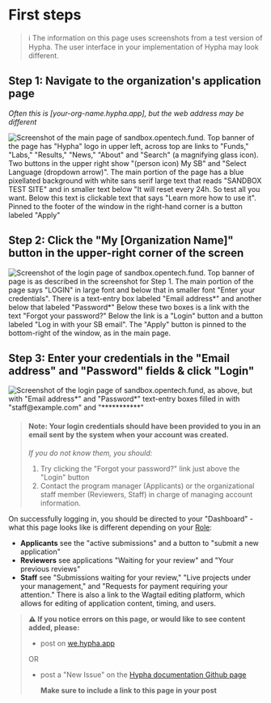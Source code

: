 # First steps

> ℹ️ The information on this page uses screenshots from a test version of Hypha. The user interface in your implementation of Hypha may look different.

## **Step 1**: Navigate to the organization's application page

_Often this is \[your-org-name.hypha.app], but the web address may be different_

![Screenshot of the main page of sandbox.opentech.fund.  Top banner of the page has "Hypha" logo in upper left, across top are links to "Funds," "Labs," "Results," "News," "About" and "Search" (a magnifying glass icon).  Two buttons in the upper right show "(person icon) My SB" and "Select Language (dropdown arrow)". The main portion of the page has a blue pixellated background with white sans serif large text that reads "SANDBOX TEST SITE" and in smaller text below "It will reset every 24h. So test all you want.  Below this text is clickable text that says "Learn more how to use it".  Pinned to the footer of the window in the right-hand corner is a button labeled "Apply"](/assets/sandbox\_homepage.png)


## **Step 2**: Click the "My \[Organization Name]" button in the upper-right corner of the screen

![Screenshot of the login page of sandbox.opentech.fund.  Top banner of page is as described in the screenshot for Step 1.  The main portion of the page says "LOGIN" in large font and below that in smaller font "Enter your credentials".  There is a text-entry box labeled "Email address\*" and another below that labeled "Password\*"  Below these two boxes is a link with the text "Forgot your password?"  Below the link is a "Login" button and a button labeled "Log in with your SB email". The "Apply" button is pinned to the bottom-right of the window, as in the main page.](/assets/sandbox\_loginpage.png)


## **Step 3**: Enter your credentials in the "Email address" and "Password" fields & click "Login"

![Screenshot of the login page of sandbox.opentech.fund, as above, but with "Email address\*" and "Password\*" text-entry boxes filled in with "staff@example.com" and "\*\*\*\*\*\*\*\*\*\*\*"](/assets/sandbox\_login\_filledout.png)


> #### **Note:** Your login credentials should have been provided to you in an email sent by the system when your account was created.
>
>
> _If you do not know them, you should:_
>
> 1. Try clicking the "Forgot your password?" link just above the "Login" button
> 2. Contact the program manager (Applicants) or the organizational staff member (Reviewers, Staff) in charge of managing account information.


On successfully logging in, you should be directed to your "Dashboard" - what this page looks like is different depending on your [Role](gettingstarted\_overview/hypha\_roles.md):

* **Applicants** see the "active submissions" and a button to "submit a new application"
* **Reviewers** see applications "Waiting for your review" and "Your previous reviews"
* **Staff** see "Submissions waiting for your review," "Live projects under your management," and "Requests for payment requiring your attention." There is also a link to the Wagtail editing platform, which allows for editing of application content, timing, and users.


> **⚠️ If you notice errors on this page, or would like to see content added, please:**
>
> * post on [we.hypha.app](https://github.com/HyphaApp/hypha-docs/tree/dc7c848168f5ba181d615fe204f7b09366156a36/gettingstarted\_overview/we.hypha.app)
>
> OR
>
> *   post a "New Issue" on the [Hypha documentation Github page](https://github.com/HyphaApp/hypha-docs/issues)
>
>     **Make sure to include a link to this page in your post**
